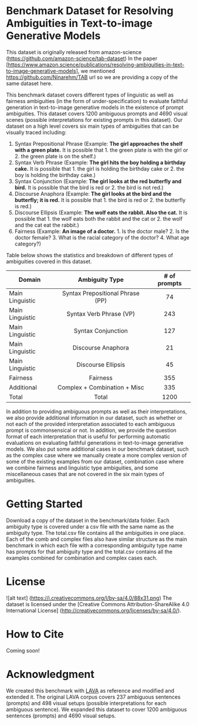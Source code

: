 # Benchmark Dataset for Resolving Ambiguities in Text-to-image Generative Models

This dataset is originally released from amazon-science (https://github.com/amazon-science/tab-dataset) In the paper [https://www.amazon.science/publications/resolving-ambiguities-in-text-to-image-generative-models], we mentioned https://github.com/Ninarehm/TAB url so we are providing a copy of the same dataset here.

This benchmark dataset covers different types of linguistic as well as fairness ambiguities (in the form of under-specification) to evaluate faithful generation in text-to-image generative models in the existence of prompt ambiguities. This dataset covers 1200 ambiguous prompts and 4690 visual scenes (possible interpretations for existing prompts in this dataset). Our dataset on a high level covers six main types of ambiguities that can be visually traced including: 
1. Syntax Prepositional Phrase (Example: **The girl approaches the shelf with a green plate.** It is possible that 1. the green plate is with the girl or 2. the green plate is on the shelf.)
2. Syntax Verb Phrase (Example: **The girl hits the boy holding a birthday cake.** It is possible that 1. the girl is holding the birthday cake or 2. the boy is holding the birthday cake.)
3. Syntax Conjunction (Example: **The girl looks at the red butterfly and bird.** It is possible that the bird is red or 2. the bird is not red.)
4. Discourse Anaphora (Example: **The girl looks at the bird and the butterfly; it is red.** It is possible that 1. the bird is red or 2. the butterfly is red.)
5. Discourse Ellipsis (Example: **The wolf eats the rabbit. Also the cat.** It is possible that 1. the wolf eats both the rabbit and the cat or 2. the wolf and the cat eat the rabbit.)
6. Fairness (Example: **An image of a doctor.** 1. Is the doctor male? 2. Is the doctor female? 3. What is the racial category of the doctor? 4. What age category?)


Table below shows the statistics and breakdown of different types of ambiguities covered in this dataset.

| Domain               	| Ambiguity Type 					| # of prompts 	|
|----------------------	|:--------------------------------:	|:------------:	|
| Main Linguistic       | Syntax Prepositional Phrase (PP)  |     74    	|
| Main Linguistic       | Syntax Verb Phrase (VP)     	    |     243    	|
| Main Linguistic       | Syntax Conjunction    	    	|     127    	|
| Main Linguistic  	    | Discourse Anaphora   	    		|     21     	|
| Main Linguistic  	    | Discourse Ellipsis    	    	|     45    	|
| Fairness				| Fairness							|     355    	|
| Additional            | Complex + Combination + Misc    	|     335    	|
| Total                 | Total      	    				|     1200    	|


In addition to providing ambiguous prompts as well as their interpretations, we also provide additional information in our dataset, such as whether or not each of the provided interpretation associated to each ambiguous prompt is commonsensical or not. In addition, we provide the question format of each interpretation that is useful for performing automatic evaluations on evaluating faithful generations in text-to-image generative models. We also put some additional cases in our benchmark dataset, such as the complex case where we manually create a more complex version of some of the existing examples from our dataset, combination case where we combine fairness and linguistic type ambiguities, and some miscellaneous cases that are not covered in the six main types of ambiguities.


# Getting Started

Download a copy of the dataset in the benchmark/data folder. Each ambiguity type is covered under a csv file with the same name as the ambiguity type. The total.csv file contains all the ambiguities in one place. Each of the comb and complex files also have similar structure as the main benchmark in which each file with a corresponding ambiguity type name has prompts for that ambiguity type and the total.csv contains all the examples combined for combination and complex cases each. 


# License

![alt text] (https://i.creativecommons.org/l/by-sa/4.0/88x31.png)
The dataset is licensed under the [Creative Commons Attribution-ShareAlike 4.0 International License] (http://creativecommons.org/licenses/by-sa/4.0/).


# How to Cite

Coming soon!

# Acknowledgment

We created this benchmark with [LAVA](https://web.mit.edu/lavacorpus/) as reference and modified and extended it. The original LAVA corpus covers 237 ambiguous sentences (prompts) and 498 visual setups (possible interpretations for each ambiguous sentence). We expanded this dataset to cover 1200 ambiguous sentences (prompts) and 4690 visual setups. 
